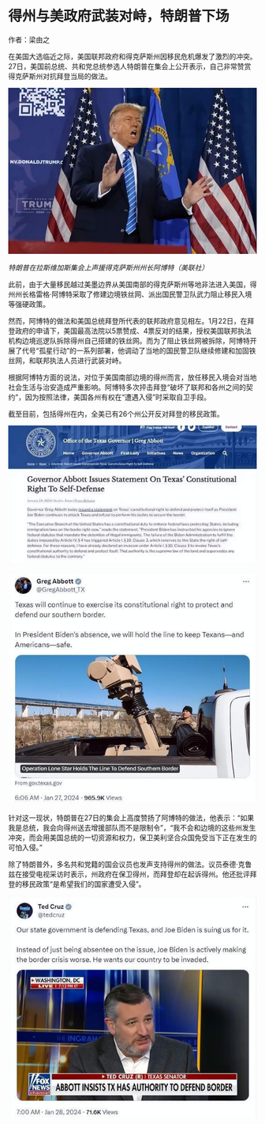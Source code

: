 # 得州与美政府武装对峙，特朗普下场

作者：梁由之

在美国大选临近之际，美国联邦政府和得克萨斯州因移民危机爆发了激烈的冲突。27日，美国前总统、共和党总统参选人特朗普在集会上公开表示，自己非常赞赏得克萨斯州对抗拜登当局的做法。

![9695c0b7527125d2a858f2c6dbc8d42b.jpg](https://raw.githubusercontent.com/qqhsx/qqnews_image/main/2024/01/28/得州与美政府武装对峙，特朗普下场/9695c0b7527125d2a858f2c6dbc8d42b.jpg)

_特朗普在拉斯维加斯集会上声援得克萨斯州州长阿博特（美联社）_

此前，由于大量移民越过美墨边界从美国南部的得克萨斯州等地非法进入美国，得州州长格雷格·阿博特采取了修建边境铁丝网、派出国民警卫队武力阻止移民入境等强硬政策。

然而，阿博特的做法和美国总统拜登所代表的联邦政府意见相左。1月22日，在拜登政府的申请下，美国最高法院以5票赞成、4票反对的结果，授权美国联邦执法机构边境巡逻队拆除得州自己搭建的铁丝网。而为了阻止铁丝网被拆除，阿博特开展了代号“孤星行动”的一系列部署，他调动了当地的国民警卫队继续修建和加固铁丝网，和联邦执法人员进行武装对峙。

根据阿博特方面的说法，对位于美国南部边境的得州而言，放任移民入境会对当地社会生活与治安造成严重影响。阿博特多次抨击拜登“破坏了联邦和各州之间的契约”，因为按照法律，美国各州有权在“遭遇入侵”时采取自卫手段。

截至目前，包括得州在内，全美已有26个州公开反对拜登的移民政策。

![44ad0bfba07fecfca910c68e5d36ddc7.jpg](https://raw.githubusercontent.com/qqhsx/qqnews_image/main/2024/01/28/得州与美政府武装对峙，特朗普下场/44ad0bfba07fecfca910c68e5d36ddc7.jpg)

![c274e7b5b9683528ba01416b5d035497.jpg](https://raw.githubusercontent.com/qqhsx/qqnews_image/main/2024/01/28/得州与美政府武装对峙，特朗普下场/c274e7b5b9683528ba01416b5d035497.jpg)

针对这一现状，特朗普在27日的集会上高度赞扬了阿博特的做法，他表示：“如果我是总统，我会向得州送去增援部队而不是限制令”，“我不会和边境的这些州发生冲突，而会用美国总统的一切资源和权力，保卫美利坚合众国免受当下正在发生的可怕入侵。”

除了特朗普外，多名共和党籍的国会议员也发声支持得州的做法。议员泰德·克鲁兹在接受电视采访时表示，州政府在保卫得州，而拜登却在起诉得州。他还批评拜登的移民政策“是希望我们的国家遭受入侵”。

![1ab0dd36c6aaadc6d967cdf5c04b40a9.jpg](https://raw.githubusercontent.com/qqhsx/qqnews_image/main/2024/01/28/得州与美政府武装对峙，特朗普下场/1ab0dd36c6aaadc6d967cdf5c04b40a9.jpg)

